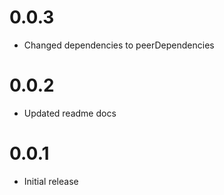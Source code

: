 # 0.0.3

-   Changed dependencies to peerDependencies

# 0.0.2

-   Updated readme docs

# 0.0.1

-   Initial release
